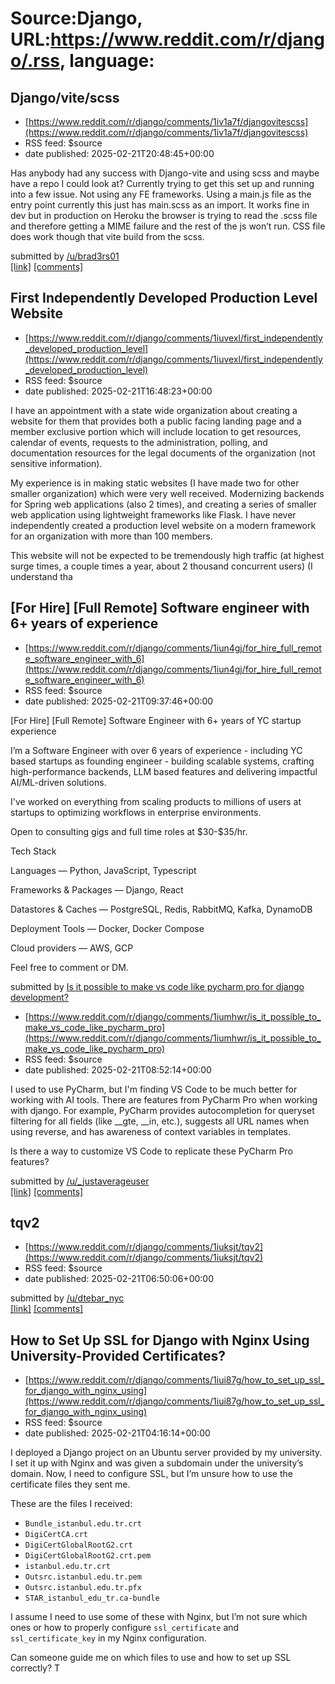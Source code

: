 # Source:Django, URL:https://www.reddit.com/r/django/.rss, language:

## Django/vite/scss
 - [https://www.reddit.com/r/django/comments/1iv1a7f/djangovitescss](https://www.reddit.com/r/django/comments/1iv1a7f/djangovitescss)
 - RSS feed: $source
 - date published: 2025-02-21T20:48:45+00:00

<!-- SC_OFF --><div class="md"><p>Has anybody had any success with Django-vite and using scss and maybe have a repo I could look at? Currently trying to get this set up and running into a few issue. Not using any FE frameworks. Using a main.js file as the entry point currently this just has main.scss as an import. It works fine in dev but in production on Heroku the browser is trying to read the .scss file and therefore getting a MIME failure and the rest of the js won’t run. CSS file does work though that vite build from the scss.</p> </div><!-- SC_ON --> &#32; submitted by &#32; <a href="https://www.reddit.com/user/brad3rs01"> /u/brad3rs01 </a> <br/> <span><a href="https://www.reddit.com/r/django/comments/1iv1a7f/djangovitescss/">[link]</a></span> &#32; <span><a href="https://www.reddit.com/r/django/comments/1iv1a7f/djangovitescss/">[comments]</a></span>

## First Independently Developed Production Level Website
 - [https://www.reddit.com/r/django/comments/1iuvexl/first_independently_developed_production_level](https://www.reddit.com/r/django/comments/1iuvexl/first_independently_developed_production_level)
 - RSS feed: $source
 - date published: 2025-02-21T16:48:23+00:00

<!-- SC_OFF --><div class="md"><p>I have an appointment with a state wide organization about creating a website for them that provides both a public facing landing page and a member exclusive portion which will include location to get resources, calendar of events, requests to the administration, polling, and documentation resources for the legal documents of the organization (not sensitive information).</p> <p>My experience is in making static websites (I have made two for other smaller organization) which were very well received. Modernizing backends for Spring web applications (also 2 times), and creating a series of smaller web application using lightweight frameworks like Flask. I have never independently created a production level website on a modern framework for an organization with more than 100 members.</p> <p>This website will not be expected to be tremendously high traffic (at highest surge times, a couple times a year, about 2 thousand concurrent users) (I understand tha

## [For Hire] [Full Remote] Software engineer with 6+ years of experience
 - [https://www.reddit.com/r/django/comments/1iun4gj/for_hire_full_remote_software_engineer_with_6](https://www.reddit.com/r/django/comments/1iun4gj/for_hire_full_remote_software_engineer_with_6)
 - RSS feed: $source
 - date published: 2025-02-21T09:37:46+00:00

<!-- SC_OFF --><div class="md"><p>[For Hire] [Full Remote] Software Engineer with 6+ years of YC startup experience</p> <p>I’m a Software Engineer with over 6 years of experience - including YC based startups as founding engineer - building scalable systems, crafting high-performance backends, LLM based features and delivering impactful AI/ML-driven solutions.</p> <p>I&#39;ve worked on everything from scaling products to millions of users at startups to optimizing workflows in enterprise environments.</p> <p>Open to consulting gigs and full time roles at $30-$35/hr.</p> <p>Tech Stack</p> <p>Languages — Python, JavaScript, Typescript </p> <p>Frameworks &amp; Packages — Django, React </p> <p>Datastores &amp; Caches — PostgreSQL, Redis, RabbitMQ, Kafka, DynamoDB </p> <p>Deployment Tools — Docker, Docker Compose </p> <p>Cloud providers — AWS, GCP</p> <p>Feel free to comment or DM.</p> </div><!-- SC_ON --> &#32; submitted by &#32; <a href="https://www.reddit.com/user/Swimming_Jicama_5753"

## Is it possible to make vs code like pycharm pro for django development?
 - [https://www.reddit.com/r/django/comments/1iumhwr/is_it_possible_to_make_vs_code_like_pycharm_pro](https://www.reddit.com/r/django/comments/1iumhwr/is_it_possible_to_make_vs_code_like_pycharm_pro)
 - RSS feed: $source
 - date published: 2025-02-21T08:52:14+00:00

<!-- SC_OFF --><div class="md"><p>I used to use PyCharm, but I&#39;m finding VS Code to be much better for working with AI tools. There are features from PyCharm Pro when working with django. For example, PyCharm provides autocompletion for queryset filtering for all fields (like __gte, __in, etc.), suggests all URL names when using reverse, and has awareness of context variables in templates.</p> <p>Is there a way to customize VS Code to replicate these PyCharm Pro features?</p> </div><!-- SC_ON --> &#32; submitted by &#32; <a href="https://www.reddit.com/user/_justaverageuser"> /u/_justaverageuser </a> <br/> <span><a href="https://www.reddit.com/r/django/comments/1iumhwr/is_it_possible_to_make_vs_code_like_pycharm_pro/">[link]</a></span> &#32; <span><a href="https://www.reddit.com/r/django/comments/1iumhwr/is_it_possible_to_make_vs_code_like_pycharm_pro/">[comments]</a></span>

## tqv2
 - [https://www.reddit.com/r/django/comments/1iuksjt/tqv2](https://www.reddit.com/r/django/comments/1iuksjt/tqv2)
 - RSS feed: $source
 - date published: 2025-02-21T06:50:06+00:00

&#32; submitted by &#32; <a href="https://www.reddit.com/user/dtebar_nyc"> /u/dtebar_nyc </a> <br/> <span><a href="https://i.redd.it/5erb7crvvfke1.jpeg">[link]</a></span> &#32; <span><a href="https://www.reddit.com/r/django/comments/1iuksjt/tqv2/">[comments]</a></span>

## How to Set Up SSL for Django with Nginx Using University-Provided Certificates?
 - [https://www.reddit.com/r/django/comments/1iui87g/how_to_set_up_ssl_for_django_with_nginx_using](https://www.reddit.com/r/django/comments/1iui87g/how_to_set_up_ssl_for_django_with_nginx_using)
 - RSS feed: $source
 - date published: 2025-02-21T04:16:14+00:00

<!-- SC_OFF --><div class="md"><p>I deployed a Django project on an Ubuntu server provided by my university. I set it up with Nginx and was given a subdomain under the university’s domain. Now, I need to configure SSL, but I’m unsure how to use the certificate files they sent me.</p> <p>These are the files I received:</p> <ul> <li><code>Bundle_istanbul.edu.tr.crt</code></li> <li><code>DigiCertCA.crt</code></li> <li><code>DigiCertGlobalRootG2.crt</code></li> <li><code>DigiCertGlobalRootG2.crt.pem</code></li> <li><code>istanbul.edu.tr.crt</code></li> <li><code>Outsrc.istanbul.edu.tr.pem</code></li> <li><code>Outsrc.istanbul.edu.tr.pfx</code></li> <li><code>STAR_istanbul_edu_tr.ca-bundle</code></li> </ul> <p>I assume I need to use some of these with Nginx, but I’m not sure which ones or how to properly configure <code>ssl_certificate</code> and <code>ssl_certificate_key</code> in my Nginx configuration.</p> <p>Can someone guide me on which files to use and how to set up SSL correctly? T

